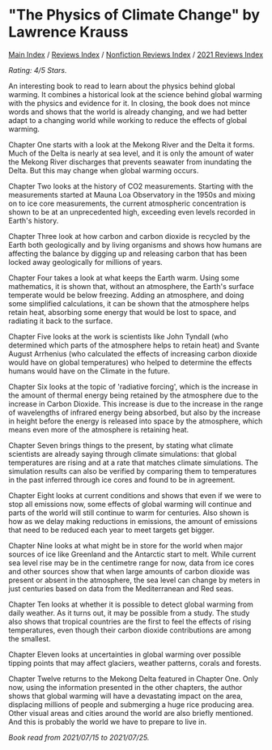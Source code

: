 # "The Physics of Climate Change" by Lawrence Krauss

[Main Index](../../../README.md) / [Reviews Index](../../README.md) / [Nonfiction Reviews Index](../README.md) / [2021 Reviews Index](README.md)

*Rating: 4/5 Stars.*

An interesting book to read to learn about the physics behind global warming. It combines a historical look at the science behind global warming with the physics and evidence for it. In closing, the book does not mince words and shows that the world is already changing, and we had better adapt to a changing world while working to reduce the effects of global warming.

Chapter One starts with a look at the Mekong River and the Delta it forms. Much of the Delta is nearly at sea level, and it is only the amount of water the Mekong River discharges that prevents seawater from inundating the Delta. But this may change when global warming occurs.

Chapter Two looks at the history of CO2 measurements. Starting with the measurements started at Mauna Loa Observatory in the 1950s and mixing on to ice core measurements, the current atmospheric concentration is shown to be at an unprecedented high, exceeding even levels recorded in Earth's history.

Chapter Three look at how carbon and carbon dioxide is recycled by the Earth both geologically and by living organisms and shows how humans are affecting the balance by digging up and releasing carbon that has been locked away geologically for millions of years.

Chapter Four takes a look at what keeps the Earth warm. Using some mathematics, it is shown that, without an atmosphere, the Earth's surface temperate would be below freezing. Adding an atmosphere, and doing some simplified calculations, it can be shown that the atmosphere helps retain heat, absorbing some energy that would be lost to space, and radiating it back to the surface.

Chapter Five looks at the work is scientists like John Tyndall (who determined which parts of the atmosphere helps to retain heat) and Svante August Arrhenius (who calculated the effects of increasing carbon dioxide would have on global temperatures) who helped to determine the effects humans would have on the Climate in the future.

Chapter Six looks at the topic of 'radiative forcing', which is the increase in the amount of thermal energy being retained by the atmosphere due to the increase in Carbon Dioxide. This increase is due to the increase in the range of wavelengths of infrared energy being absorbed, but also by the increase in height before the energy is released into space by the atmosphere, which means even more of the atmosphere is retaining heat.

Chapter Seven brings things to the present, by stating what climate scientists are already saying through climate simulations: that global temperatures are rising and at a rate that matches climate simulations. The simulation results can also be verified by comparing them to temperatures in the past inferred through ice cores and found to be in agreement.

Chapter Eight looks at current conditions and shows that even if we were to stop all emissions now, some effects of global warming will continue and parts of the world will still continue to warm for centuries. Also shown is how as we delay making reductions in emissions, the amount of emissions that need to be reduced each year to meet targets get bigger.

Chapter Nine looks at what might be in store for the world when major sources of ice like Greenland and the Antarctic start to melt. While current sea level rise may be in the centimetre range for now, data from ice cores and other sources show that when large amounts of carbon dioxide was present or absent in the atmosphere, the sea level can change by meters in just centuries based on data from the Mediterranean and Red seas.

Chapter Ten looks at whether it is possible to detect global warming from daily weather. As it turns out, it may be possible from a study. The study also shows that tropical countries are the first to feel the effects of rising temperatures, even though their carbon dioxide contributions are among the smallest.

Chapter Eleven looks at uncertainties in global warming over possible tipping points that may affect glaciers, weather patterns, corals and forests.

Chapter Twelve returns to the Mekong Delta featured in Chapter One. Only now, using the information presented in the other chapters, the author shows that global warming will have a devastating impact on the area, displacing millions of people and submerging a huge rice producing area. Other visual areas and cities around the world are also briefly mentioned. And this is probably the world we have to prepare to live in.

*Book read from 2021/07/15 to 2021/07/25.*
